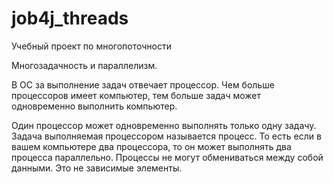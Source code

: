 # job4j_threads


Учебный проект по многопоточности 


Многозадачность и параллелизм.

В ОС за выполнение задач отвечает процессор. Чем больше процессоров имеет компьютер, тем больше задач может одновременно выполнить компьютер.

Один процессор может одновременно выполнять только одну задачу. Задача выполняемая процессором называется процесс. То есть если в вашем компьютере два процессора, 
то он может выполнять два процесса параллельно. Процессы не могут обмениваться между собой данными. Это не зависимые элементы.

